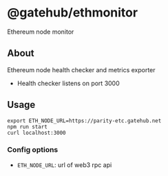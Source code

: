 # @gatehub/ethmonitor

Ethereum node monitor

## About

Ethereum node health checker and metrics exporter

- Health checker listens on port 3000

## Usage

```
export ETH_NODE_URL=https://parity-etc.gatehub.net
npm run start
curl localhost:3000
```

### Config options

- `ETH_NODE_URL`: url of web3 rpc api
